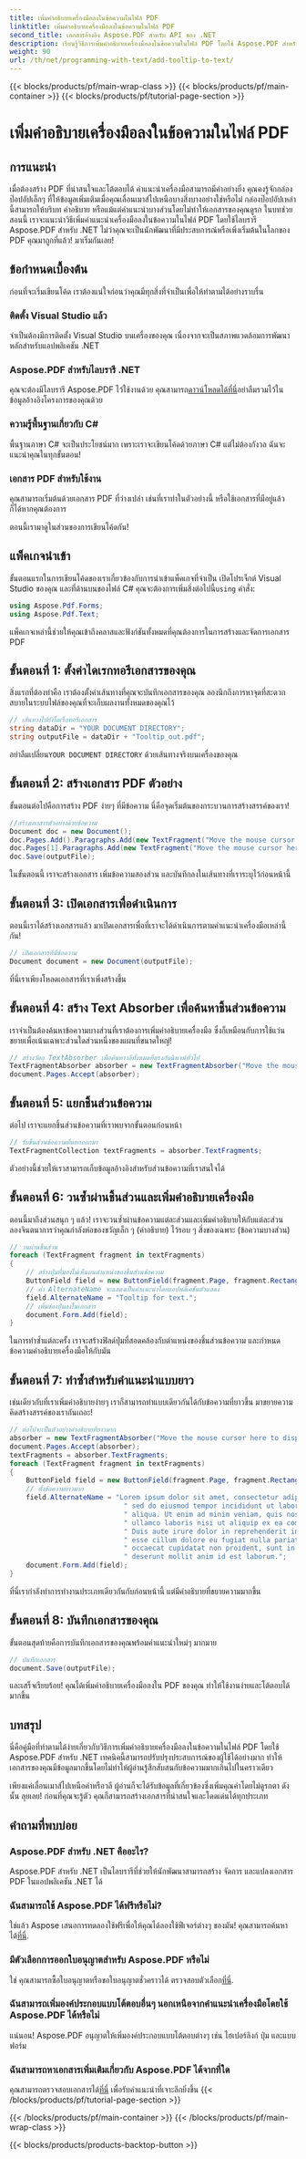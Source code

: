 ```yaml
---
title: เพิ่มคำอธิบายเครื่องมือลงในข้อความในไฟล์ PDF
linktitle: เพิ่มคำอธิบายเครื่องมือลงในข้อความในไฟล์ PDF
second_title: เอกสารอ้างอิง Aspose.PDF สำหรับ API ของ .NET
description: เรียนรู้วิธีการเพิ่มคำอธิบายเครื่องมือลงในข้อความในไฟล์ PDF โดยใช้ Aspose.PDF สำหรับ .NET ปรับปรุง PDF ของคุณด้วยข้อความโฮเวอร์ที่ให้ข้อมูลได้อย่างง่ายดาย
weight: 90
url: /th/net/programming-with-text/add-tooltip-to-text/
---
```


{{< blocks/products/pf/main-wrap-class >}}
{{< blocks/products/pf/main-container >}}
{{< blocks/products/pf/tutorial-page-section >}}

# เพิ่มคำอธิบายเครื่องมือลงในข้อความในไฟล์ PDF

## การแนะนำ

เมื่อต้องสร้าง PDF ที่น่าสนใจและโต้ตอบได้ คำแนะนำเครื่องมือสามารถมีค่าอย่างยิ่ง คุณคงรู้จักกล่องป๊อปอัปเล็กๆ ที่ให้ข้อมูลเพิ่มเติมเมื่อคุณเลื่อนเมาส์ไปเหนือบางสิ่งบางอย่างใช่หรือไม่ กล่องป๊อปอัปเหล่านี้สามารถให้บริบท คำอธิบาย หรือแม้แต่คำแนะนำบางส่วนโดยไม่ทำให้เอกสารของคุณดูรก ในบทช่วยสอนนี้ เราจะแนะนำวิธีเพิ่มคำแนะนำเครื่องมือลงในข้อความในไฟล์ PDF โดยใช้ไลบรารี Aspose.PDF สำหรับ .NET ไม่ว่าคุณจะเป็นนักพัฒนาที่มีประสบการณ์หรือเพิ่งเริ่มต้นในโลกของ PDF คุณมาถูกที่แล้ว! มาเริ่มกันเลย!

## ข้อกำหนดเบื้องต้น

ก่อนที่จะเริ่มเขียนโค้ด เราต้องแน่ใจก่อนว่าคุณมีทุกสิ่งที่จำเป็นเพื่อให้ทำตามได้อย่างราบรื่น

### ติดตั้ง Visual Studio แล้ว
จำเป็นต้องมีการติดตั้ง Visual Studio บนเครื่องของคุณ เนื่องจากจะเป็นสภาพแวดล้อมการพัฒนาหลักสำหรับแอปพลิเคชัน .NET

### Aspose.PDF สำหรับไลบรารี .NET
 คุณจะต้องมีไลบรารี Aspose.PDF ไว้ใช้งานด้วย คุณสามารถ[ดาวน์โหลดได้ที่นี่](https://releases.aspose.com/pdf/net/)อย่าลืมรวมไว้ในข้อมูลอ้างอิงโครงการของคุณด้วย

### ความรู้พื้นฐานเกี่ยวกับ C#
พื้นฐานภาษา C# จะเป็นประโยชน์มาก เพราะเราจะเขียนโค้ดด้วยภาษา C# แต่ไม่ต้องกังวล ฉันจะแนะนำคุณในทุกขั้นตอน!

### เอกสาร PDF สำหรับใช้งาน
คุณสามารถเริ่มต้นด้วยเอกสาร PDF ที่ว่างเปล่า เช่นที่เราทำในตัวอย่างนี้ หรือใช้เอกสารที่มีอยู่แล้วก็ได้หากคุณต้องการ

ตอนนี้เรามาดูในส่วนของการเขียนโค้ดกัน!

## แพ็คเกจนำเข้า 

 ขั้นตอนแรกในการเขียนโค้ดของเราเกี่ยวข้องกับการนำเข้าแพ็คเกจที่จำเป็น เปิดโปรเจ็กต์ Visual Studio ของคุณ และที่ด้านบนของไฟล์ C# คุณจะต้องการเพิ่มสิ่งต่อไปนี้`using` คำสั่ง:

```csharp
using Aspose.Pdf.Forms;
using Aspose.Pdf.Text;
```

แพ็คเกจเหล่านี้ช่วยให้คุณเข้าถึงคลาสและฟังก์ชันทั้งหมดที่คุณต้องการในการสร้างและจัดการเอกสาร PDF

## ขั้นตอนที่ 1: ตั้งค่าไดเรกทอรีเอกสารของคุณ

สิ่งแรกที่ต้องทำคือ เราต้องตั้งค่าเส้นทางที่คุณจะบันทึกเอกสารของคุณ ลองนึกถึงการหาจุดที่สะดวกสบายในระบบไฟล์ของคุณที่จะเก็บผลงานทั้งหมดของคุณไว้

```csharp
// เส้นทางไปยังไดเร็กทอรีเอกสาร
string dataDir = "YOUR DOCUMENT DIRECTORY";
string outputFile = dataDir + "Tooltip_out.pdf";
```

 อย่าลืมเปลี่ยน`YOUR DOCUMENT DIRECTORY` ด้วยเส้นทางจริงบนเครื่องของคุณ

## ขั้นตอนที่ 2: สร้างเอกสาร PDF ตัวอย่าง

ขั้นตอนต่อไปคือการสร้าง PDF ง่ายๆ ที่มีข้อความ นี่คือจุดเริ่มต้นของกระบวนการสร้างสรรค์ของเรา!

```csharp
//สร้างเอกสารตัวอย่างด้วยข้อความ
Document doc = new Document();
doc.Pages.Add().Paragraphs.Add(new TextFragment("Move the mouse cursor here to display a tooltip"));
doc.Pages[1].Paragraphs.Add(new TextFragment("Move the mouse cursor here to display a very long tooltip"));
doc.Save(outputFile);
```

ในขั้นตอนนี้ เราจะสร้างเอกสาร เพิ่มข้อความสองส่วน และบันทึกลงในเส้นทางที่เราระบุไว้ก่อนหน้านี้

## ขั้นตอนที่ 3: เปิดเอกสารเพื่อดำเนินการ

ตอนนี้เราได้สร้างเอกสารแล้ว มาเปิดเอกสารเพื่อที่เราจะได้ดำเนินการตามคำแนะนำเครื่องมือเหล่านี้กัน!

```csharp
// เปิดเอกสารที่มีข้อความ
Document document = new Document(outputFile);
```

ที่นี่เราเพียงโหลดเอกสารที่เราเพิ่งสร้างขึ้น

## ขั้นตอนที่ 4: สร้าง Text Absorber เพื่อค้นหาชิ้นส่วนข้อความ

เราจำเป็นต้องค้นหาข้อความบางส่วนที่เราต้องการเพิ่มคำอธิบายเครื่องมือ ซึ่งก็เหมือนกับการใช้แว่นขยายเพื่อเน้นเฉพาะส่วนใดส่วนหนึ่งของแผนที่ขนาดใหญ่! 

```csharp
// สร้างวัตถุ TextAbsorber เพื่อค้นหาวลีทั้งหมดที่ตรงกับนิพจน์ทั่วไป
TextFragmentAbsorber absorber = new TextFragmentAbsorber("Move the mouse cursor here to display a tooltip");
document.Pages.Accept(absorber);
```

## ขั้นตอนที่ 5: แยกชิ้นส่วนข้อความ

ต่อไป เราจะแยกชิ้นส่วนข้อความที่เราพบจากขั้นตอนก่อนหน้า

```csharp
// รับชิ้นส่วนข้อความที่แยกออกมา
TextFragmentCollection textFragments = absorber.TextFragments;
```

ตัวอย่างนี้ช่วยให้เราสามารถเก็บข้อมูลอ้างอิงสำหรับส่วนข้อความที่เราสนใจได้

## ขั้นตอนที่ 6: วนซ้ำผ่านชิ้นส่วนและเพิ่มคำอธิบายเครื่องมือ

ตอนนี้มาถึงส่วนสนุก ๆ แล้ว! เราจะวนซ้ำผ่านข้อความแต่ละส่วนและเพิ่มคำอธิบายให้กับแต่ละส่วน ลองจินตนาการว่าคุณกำลังห่อของขวัญเล็ก ๆ (คำอธิบาย) ไว้รอบ ๆ สิ่งของเฉพาะ (ข้อความบางส่วน)

```csharp
// วนผ่านชิ้นส่วน
foreach (TextFragment fragment in textFragments)
{
	// สร้างปุ่มที่มองไม่เห็นบนตำแหน่งของชิ้นส่วนข้อความ
	ButtonField field = new ButtonField(fragment.Page, fragment.Rectangle);
	// ค่า AlternateName จะแสดงเป็นคำแนะนำโดยแอปพลิเคชันตัวแสดง
	field.AlternateName = "Tooltip for text.";
	// เพิ่มช่องปุ่มลงในเอกสาร
	document.Form.Add(field);
}
```

ในการทำซ้ำแต่ละครั้ง เราจะสร้างฟิลด์ปุ่มที่สอดคล้องกับตำแหน่งของชิ้นส่วนข้อความ และกำหนดข้อความคำอธิบายเครื่องมือให้กับมัน

## ขั้นตอนที่ 7: ทำซ้ำสำหรับคำแนะนำแบบยาว

เช่นเดียวกับที่เราเพิ่มคำอธิบายง่ายๆ เราก็สามารถทำแบบเดียวกันได้กับข้อความที่ยาวขึ้น มาขยายความคิดสร้างสรรค์ของเรากันเถอะ!

```csharp
// ต่อไปจะเป็นตัวอย่างคำอธิบายที่ยาวมาก
absorber = new TextFragmentAbsorber("Move the mouse cursor here to display a very long tooltip");
document.Pages.Accept(absorber);
textFragments = absorber.TextFragments;
foreach (TextFragment fragment in textFragments)
{
	ButtonField field = new ButtonField(fragment.Page, fragment.Rectangle);
	// ตั้งข้อความยาวมาก
	field.AlternateName = "Lorem ipsum dolor sit amet, consectetur adipiscing elit," +
							" sed do eiusmod tempor incididunt ut labore et dolore magna" +
							" aliqua. Ut enim ad minim veniam, quis nostrud exercitation" +
							" ullamco laboris nisi ut aliquip ex ea commodo consequat." +
							" Duis aute irure dolor in reprehenderit in voluptate velit" +
							" esse cillum dolore eu fugiat nulla pariatur. Excepteur sint" +
							" occaecat cupidatat non proident, sunt in culpa qui officia" +
							" deserunt mollit anim id est laborum.";
	document.Form.Add(field);
}
```

ที่นี่เรากำลังทำการทำงานประเภทเดียวกันกับก่อนหน้านี้ แต่มีคำอธิบายที่ขยายความมากขึ้น

## ขั้นตอนที่ 8: บันทึกเอกสารของคุณ

ขั้นตอนสุดท้ายคือการบันทึกเอกสารของคุณพร้อมคำแนะนำใหม่ๆ มากมาย 

```csharp
// บันทึกเอกสาร
document.Save(outputFile);
```

และเสร็จเรียบร้อย! คุณได้เพิ่มคำอธิบายเครื่องมือลงใน PDF ของคุณ ทำให้ใช้งานง่ายและโต้ตอบได้มากขึ้น

## บทสรุป

นี่คือคู่มือที่ทำตามได้ง่ายเกี่ยวกับวิธีการเพิ่มคำอธิบายเครื่องมือลงในข้อความในไฟล์ PDF โดยใช้ Aspose.PDF สำหรับ .NET เทคนิคนี้สามารถปรับปรุงประสบการณ์ของผู้ใช้ได้อย่างมาก ทำให้เอกสารของคุณมีข้อมูลมากขึ้นโดยไม่ทำให้ผู้อ่านรู้สึกสับสนกับข้อความมากเกินไปในคราวเดียว 

เพียงแค่เลื่อนเมาส์ไปเหนือคำหรือวลี ผู้อ่านก็จะได้รับข้อมูลที่เกี่ยวข้องซึ่งเพิ่มคุณค่าโดยไม่ดูรกตา ดังนั้น ลุยเลย! ก่อนที่คุณจะรู้ตัว คุณก็สามารถสร้างเอกสารที่น่าสนใจและโดดเด่นได้ทุกประเภท

## คำถามที่พบบ่อย

### Aspose.PDF สำหรับ .NET คืออะไร?
Aspose.PDF สำหรับ .NET เป็นไลบรารีที่ช่วยให้นักพัฒนาสามารถสร้าง จัดการ และแปลงเอกสาร PDF ในแอปพลิเคชัน .NET ได้

### ฉันสามารถใช้ Aspose.PDF ได้ฟรีหรือไม่?
 ใช่แล้ว Aspose เสนอการทดลองใช้ฟรีเพื่อให้คุณได้ลองใช้ฟีเจอร์ต่างๆ ของมัน! คุณสามารถค้นหาได้[ที่นี่](https://releases.aspose.com/).

### มีตัวเลือกการออกใบอนุญาตสำหรับ Aspose.PDF หรือไม่
ใช่ คุณสามารถซื้อใบอนุญาตหรือขอใบอนุญาตชั่วคราวได้ ตรวจสอบตัวเลือก[ที่นี่](https://purchase.aspose.com/).

### ฉันสามารถเพิ่มองค์ประกอบแบบโต้ตอบอื่นๆ นอกเหนือจากคำแนะนำเครื่องมือโดยใช้ Aspose.PDF ได้หรือไม่
แน่นอน! Aspose.PDF อนุญาตให้เพิ่มองค์ประกอบแบบโต้ตอบต่างๆ เช่น ไฮเปอร์ลิงก์ ปุ่ม และแบบฟอร์ม

### ฉันสามารถหาเอกสารเพิ่มเติมเกี่ยวกับ Aspose.PDF ได้จากที่ใด
 คุณสามารถตรวจสอบเอกสารได้[ที่นี่](https://reference.aspose.com/pdf/net/) เพื่อรับคำแนะนำที่เจาะลึกยิ่งขึ้น
{{< /blocks/products/pf/tutorial-page-section >}}

{{< /blocks/products/pf/main-container >}}
{{< /blocks/products/pf/main-wrap-class >}}

{{< blocks/products/products-backtop-button >}}
